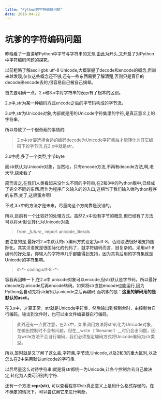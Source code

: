 ```yaml
---
title: "Python的字符编码问题"
date: 2016-04-22
---
```


# 坑爹的字符编码问题

昨晚看了一篇讲解Python中字节与字符串的文章,由此为开头,又开启了对Python中字符编码问题的探究。

以前粗略了解ascii gbk utf-8 Unicode,大概掌握了decode和encode的概念,但越来越发现,仅仅这些概念还不够,还有一些东西需要了解清楚,否则只是盲目的decode来encode去的,很容易自己被自己搞晕。

首先要明确一点，2.x和3.x中对字符串的表示有了根本的区别。

2.x中,str为某一种编码方式encode之后的字节码构成的字节流。

3.x中,str为Unicode对象,内部就是用的Unicode字符集里的字符,是真正意义上的字符串。

所以导致了一个很奇葩的事情的:

>2.x中str要选择合适的编码decode为Unicode字符集后才能转化为其它编码下的字节流,在2.x中就是str。

3.x中呢,多了一个类型,字节byte

而str默认为Unicode对象，当然地，只有encode方法,不再有decode方法,啊,老天爷,绕死我了.

简而言之,在我们人类看起来没什么不同的字符串,在2和3中的Python眼中,已经成了完全不同的东西.而作为程序广义输入的的入口,这相当于我们输入给Python程序的东西,变了,这很蛋疼啊!

不过,3.x中的方法才是未来，尽量向这个方向靠是没错的。

所以,目前有一个比较好的处理方式。虽然2.x中没有字节的概念,但已经有了方法可以将str默认转化为Unicode对象.

> from \__future__ import unicode_literals

要注意的是,最好将2.x中默认的str编码方式设定为utf-8，否则没法很好地支持国际化。其实汉语就是很国际化的代码了，就字符编码而言，挺复杂的。采用utf-8编码的好处是，你输入的字符串几乎都能得到支持，因为其背后用的字符集就是Unicode的字符集嘛。

> #-\*- coding:utf-8 -*-

容我再回味一下,在2.x中,unicode对象可以encode,但str默认是字节码，所以最好decode为unicode后再encode转码。如果将str直接encode也能运行,因为Python会自动先将str解码为unicode之后再编码,而坑爹的是：**这里的解码用的是默认的ascii。**

在3.x中，才算正常，str就是Unicode字符集，然后输出到控制台时，由控制台自行编码，输出到文件时，也可以由文件编辑器自行编码。

>此外还有一点要注意，在2.x中，如果调用方法将str转化为Unicode对象，在输出控制时不会有问题，但在__write（‘filename’）__时仍会出问题，因为write方法不会自行编码，我们必须指定编码方式将Unicode编码为str类型。

所以,暂时就是又了解了这么些,字符集,字节流,Unicode,以及2和3的重大区别,以及怎么在2中采用默认unicode的字符串.


以后尽量这么对待字符串:就是将str都统一为Unicode,让各个控制台去自己做决定,转化为人类可识别的字符.

还有一个方法:__repr(str)__, 可以查看程序中str真正意义上是用什么格式存储的。在不确定的情况下，可以尝试用它来进行判断。
